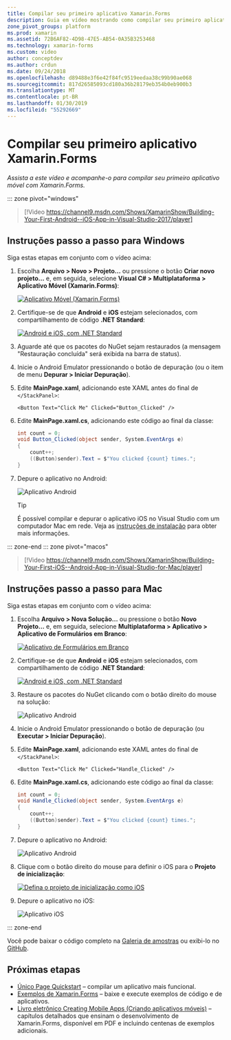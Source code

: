 ```yaml
---
title: Compilar seu primeiro aplicativo Xamarin.Forms
description: Guia em vídeo mostrando como compilar seu primeiro aplicativo Xamarin.Forms no Visual Studio.
zone_pivot_groups: platform
ms.prod: xamarin
ms.assetid: 72B6AF82-4D98-47E5-AB54-0A35B3253468
ms.technology: xamarin-forms
ms.custom: video
author: conceptdev
ms.author: crdun
ms.date: 09/24/2018
ms.openlocfilehash: d89488e3f6e42f84fc9519eedaa38c99b90ae068
ms.sourcegitcommit: 817d26585093cd180a36b28179eb354b0eb900b3
ms.translationtype: MT
ms.contentlocale: pt-BR
ms.lasthandoff: 01/30/2019
ms.locfileid: "55292669"
---
```

# <a name="build-your-first-xamarinforms-app"></a>Compilar seu primeiro aplicativo Xamarin.Forms

_Assista a este vídeo e acompanhe-o para compilar seu primeiro aplicativo móvel com Xamarin.Forms._

::: zone pivot="windows"

> [!Video https://channel9.msdn.com/Shows/XamarinShow/Building-Your-First-Android--iOS-App-in-Visual-Studio-2017/player]

## <a name="step-by-step-instructions-for-windows"></a>Instruções passo a passo para Windows

Siga estas etapas em conjunto com o vídeo acima:

1. Escolha **Arquivo > Novo > Projeto...**  ou pressione o botão **Criar novo projeto...** e, em seguida, selecione **Visual C# > Multiplataforma > Aplicativo Móvel (Xamarin.Forms)**:

    [![Aplicativo Móvel (Xamarin.Forms)](images/win/01-sml.png)](images/win/01.png#lightbox)

2. Certifique-se de que **Android** e **iOS** estejam selecionados, com compartilhamento de código **.NET Standard**:

    [![Android e iOS, com .NET Standard](images/win/02-sml.png)](images/win/02.png#lightbox)

3. Aguarde até que os pacotes do NuGet sejam restaurados (a mensagem "Restauração concluída" será exibida na barra de status).

4. Inicie o Android Emulator pressionando o botão de depuração (ou o item de menu **Depurar > Iniciar Depuração**).

5. Edite **MainPage.xaml**, adicionando este XAML antes do final de `</StackPanel>`:

    ```xaml
    <Button Text="Click Me" Clicked="Button_Clicked" />
    ```

6. Edite **MainPage.xaml.cs**, adicionando este código ao final da classe:

    ```csharp
    int count = 0;
    void Button_Clicked(object sender, System.EventArgs e)
    {
        count++;
        ((Button)sender).Text = $"You clicked {count} times.";
    }
    ```

7. Depure o aplicativo no Android:

    ![Aplicativo Android](images/win/07-sml.png)

    > [!TIP]
    > É possível compilar e depurar o aplicativo iOS no Visual Studio com um computador Mac em rede. Veja as [instruções de instalação](~/ios/get-started/installation/windows/index.md) para obter mais informações.

::: zone-end
::: zone pivot="macos"

> [!Video https://channel9.msdn.com/Shows/XamarinShow/Building-Your-First-iOS--Android-App-in-Visual-Studio-for-Mac/player]

## <a name="step-by-step-instructions-for-mac"></a>Instruções passo a passo para Mac

Siga estas etapas em conjunto com o vídeo acima:

1. Escolha **Arquivo > Nova Solução...** ou pressione o botão **Novo Projeto...** e, em seguida, selecione **Multiplataforma > Aplicativo > Aplicativo de Formulários em Branco**:

    [![Aplicativo de Formulários em Branco](images/01-sml.png)](images/01.png#lightbox)

2. Certifique-se de que **Android** e **iOS** estejam selecionados, com compartilhamento de código **.NET Standard**:

    [![Android e iOS, com .NET Standard](images/02-sml.png)](images/02.png#lightbox)

3. Restaure os pacotes do NuGet clicando com o botão direito do mouse na solução:

    ![Aplicativo Android](images/03-sml.png)

4. Inicie o Android Emulator pressionando o botão de depuração (ou **Executar > Iniciar Depuração**).

5. Edite **MainPage.xaml**, adicionando este XAML antes do final de `</StackPanel>`:

    ```xaml
    <Button Text="Click Me" Clicked="Handle_Clicked" />
    ```

6. Edite **MainPage.xaml.cs**, adicionando este código ao final da classe:

    ```csharp
    int count = 0;
    void Handle_Clicked(object sender, System.EventArgs e)
    {
        count++;
        ((Button)sender).Text = $"You clicked {count} times.";
    }
    ```

7. Depure o aplicativo no Android:

    ![Aplicativo Android](images/07-sml.png)

8. Clique com o botão direito do mouse para definir o iOS para o **Projeto de inicialização**:

    [![Defina o projeto de inicialização como iOS](images/08-sml.png)](images/08.png#lightbox)

9. Depure o aplicativo no iOS:

    ![Aplicativo iOS](images/09-sml.png)

::: zone-end

Você pode baixar o código completo na [Galeria de amostras](https://developer.xamarin.com/samples/xamarin-forms/GetStarted/FirstApp/) ou exibi-lo no [GitHub](https://github.com/xamarin/xamarin-forms-samples/tree/master/GetStarted/FirstApp).

## <a name="next-steps"></a>Próximas etapas

- [Único Page Quickstart](~/get-started/quickstarts/single-page.md) &ndash; compilar um aplicativo mais funcional.
- [Exemplos de Xamarin.Forms](~/xamarin-forms/samples/index.yml) &ndash; baixe e execute exemplos de código e de aplicativos.
- [Livro eletrônico Creating Mobile Apps (Criando aplicativos móveis)](~/xamarin-forms/creating-mobile-apps-xamarin-forms/index.md) &ndash; capítulos detalhados que ensinam o desenvolvimento de Xamarin.Forms, disponível em PDF e incluindo centenas de exemplos adicionais.
